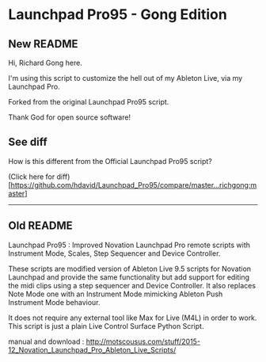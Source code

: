 # Launchpad Pro95 - Gong Edition

## New README

Hi, Richard Gong here.

I'm using this script to customize the hell out of my Ableton Live, via my Launchpad Pro.

Forked from the original Launchpad Pro95 script.

Thank God for open source software!

## See diff

How is this different from the Official Launchpad Pro95 script?

(Click here for diff)[https://github.com/hdavid/Launchpad_Pro95/compare/master...richgong:master]

---

## Old README

Launchpad Pro95 : Improved Novation Launchpad Pro remote scripts with Instrument Mode, Scales, Step Sequencer and Device Controller.

These scripts are modified version of Ableton Live 9.5 scripts for Novation Launchpad and provide the same functionality but add support for editing the midi clips using a step sequencer and Device Controller. It also replaces Note Mode one with an Instrument Mode mimicking Ableton Push Instrument Mode behaviour.

It does not require any external tool like Max for Live (M4L) in order to work. This script is just a plain Live Control Surface Python Script. 

manual and download : http://motscousus.com/stuff/2015-12_Novation_Launchpad_Pro_Ableton_Live_Scripts/

